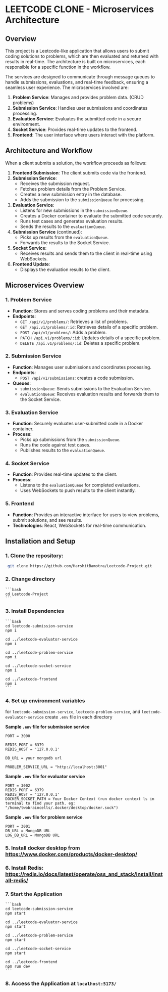 # LEETCODE CLONE - Microservices Architecture

## Overview

This project is a Leetcode-like application that allows users to submit coding solutions to problems, which are then evaluated and returned with results in real-time. The architecture is built on microservices, each responsible for a specific function in the workflow. 

The services are designed to communicate through message queues to handle submissions, evaluations, and real-time feedback, ensuring a seamless user experience. The microservices involved are:

1. **Problem Service**: Manages and provides problem data. (CRUD problems)
2. **Submission Service**: Handles user submissions and coordinates processing.
3. **Evaluation Service**: Evaluates the submitted code in a secure environment.
4. **Socket Service**: Provides real-time updates to the frontend.
5. **Frontend**: The user interface where users interact with the platform.

## Architecture and Workflow

When a client submits a solution, the workflow proceeds as follows:

1. **Frontend Submission**: The client submits code via the frontend.
2. **Submission Service**: 
   - Receives the submission request.
   - Fetches problem details from the Problem Service.
   - Creates a new submission entry in the database.
   - Adds the submission to the `submissionQueue` for processing.
3. **Evaluation Service**:
   - Listens for new submissions in the `submissionQueue`.
   - Creates a Docker container to evaluate the submitted code securely.
   - Runs test cases and generates evaluation results.
   - Sends the results to the `evaluationQueue`.
4. **Submission Service** (continued):
   - Picks up results from the `evaluationQueue`.
   - Forwards the results to the Socket Service.
5. **Socket Service**:
   - Receives results and sends them to the client in real-time using WebSockets.
6. **Frontend Update**:
   - Displays the evaluation results to the client.

## Microservices Overview

### 1. Problem Service
- **Function**: Stores and serves coding problems and their metadata.
- **Endpoints**:
  - `GET /api/v1/problems/`: Retrieves a list of problems.
  - `GET /api.v1/problems/:id`: Retrieves details of a specific problem.
  - `POST /api/v1/problems/`: Adds a problem.
  - `PATCH /api.v1/problems/:id`: Updates details of a specific problem.
  - `DELETE /api.v1/problems/:id`: Deletes a specific problem.

### 2. Submission Service
- **Function**: Manages user submissions and coordinates processing.
- **Endpoints**:
  - `POST /api/v1/submissions`: creates a code submission.
- **Queues**:
  - `submissionQueue`: Sends submissions to the Evaluation Service.
  - `evaluationQueue`: Receives evaluation results and forwards them to the Socket Service.

### 3. Evaluation Service
- **Function**: Securely evaluates user-submitted code in a Docker container.
- **Process**:
  - Picks up submissions from the `submissionQueue`.
  - Runs the code against test cases.
  - Publishes results to the `evaluationQueue`.

### 4. Socket Service
- **Function**: Provides real-time updates to the client.
- **Process**:
  - Listens to the `evaluationQueue` for completed evaluations.
  - Uses WebSockets to push results to the client instantly.

### 5. Frontend
- **Function**: Provides an interactive interface for users to view problems, submit solutions, and see results.
- **Technologies**: React, WebSockets for real-time communication.

## Installation and Setup

### 1. Clone the repository:
   ```bash
    git clone https://github.com/HarshitBamotra/Leetcode-Project.git
   ```
### 2. Change directory
    ```bash
    cd Leetcode-Project
    ```
### 3. Install Dependencies
    ```bash
    cd leetcode-submission-service
    npm i

    cd ../leetcode-evaluator-service
    npm i

    cd ../leetcode-problem-service
    npm i

    cd ../leetcode-socket-service
    npm i

    cd ../leetcode-frontend
    npm i
    ```

### 4. Set up environment variables

for `leetcode-submission-service`, `leetcode-problem-service`, and `leetcode-evaluator-service`
create `.env` file in each directory

**Sample `.env` file for submission service**
```env
PORT = 3000

REDIS_PORT = 6379
REDIS_HOST = '127.0.0.1'

DB_URL = your mongodb url

PROBLEM_SERVICE_URL = "http://localhost:3001"

```

**Sample `.env` file for evaluator service**
```env
PORT = 3002
REDIS_PORT = 6379
REDIS_HOST = '127.0.0.1'
DOCKER_SOCKET_PATH = Your Docker Context (run docker context ls in terminal to find your path. eg: "/home/twobraincells/.docker/desktop/docker.sock") 
```

**Sample `.env` file for problem service**
```env
PORT = 3001
DB_URL = MongoDB URL
LOG_DB_URL = MongoDB URL
```

### 5. Install docker desktop from https://www.docker.com/products/docker-desktop/

### 6. Install Redis: https://redis.io/docs/latest/operate/oss_and_stack/install/install-redis/

### 7. Start the Application

    ```bash
    cd leetcode-submission-service
    npm start

    cd ../leetcode-evaluator-service
    npm start

    cd ../leetcode-problem-service
    npm start

    cd ../leetcode-socket-service
    npm start

    cd ../leetcode-frontend
    npm run dev
    ```

### 8. Access the Application at `localhost:5173/`